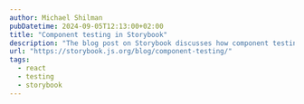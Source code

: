```yaml
---
author: Michael Shilman
pubDatetime: 2024-09-05T12:13:00+02:00
title: "Component testing in Storybook"
description: "The blog post on Storybook discusses how component testing integrates with Storybook. It covers the importance of testing UI components in isolation, using Storybook to document and visually test components, and combining it with popular testing frameworks like Jest and Testing Library. This allows for better debugging and ensuring that individual components behave as expected before integrating them into larger applications."
url: "https://storybook.js.org/blog/component-testing/"
tags:
  - react
  - testing
  - storybook
---
```

